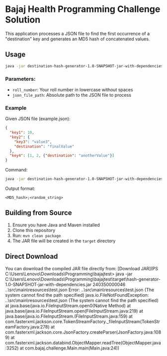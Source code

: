 # Bajaj Health Programming Challenge Solution

This application processes a JSON file to find the first occurrence of a "destination" key and generates an MD5 hash of concatenated values.

## Usage

```bash
java -jar destination-hash-generator-1.0-SNAPSHOT-jar-with-dependencies.jar <roll_number> <json_file_path>
```

### Parameters:
- `roll_number`: Your roll number in lowercase without spaces
- `json_file_path`: Absolute path to the JSON file to process

### Example
Given JSON file (example.json):
```json
{
  "key1": 10,
  "key2": {
    "key3": "value3",
    "destination": "finalValue"
  },
  "key4": [1, 2, {"destination": "anotherValue"}]
}
```

Command:
```bash
java -jar destination-hash-generator-1.0-SNAPSHOT-jar-with-dependencies.jar 12345 example.json
```

Output format:
```
<MD5_hash>;<random_string>
```

## Building from Source

1. Ensure you have Java and Maven installed
2. Clone this repository
3. Run: `mvn clean package`
4. The JAR file will be created in the `target` directory

## Direct Download
You can download the compiled JAR file directly from:
[Download JAR](PS C:\Users\Lenovo\Downloads\Programming\bajajtest> java -jar C:\Users\Lenovo\Downloads\Programming\bajajtest\target\hash-generator-1.0-SNAPSHOT-jar-with-dependencies.jar 240350000046 ..\src\main\resources\test.json
Error: ..\src\main\resources\test.json (The system cannot find the path specified)
java.io.FileNotFoundException: ..\src\main\resources\test.json (The system cannot find the path specified)
        at java.base/java.io.FileInputStream.open0(Native Method)
        at java.base/java.io.FileInputStream.open(FileInputStream.java:219)
        at java.base/java.io.FileInputStream.<init>(FileInputStream.java:159)
        at com.fasterxml.jackson.core.TokenStreamFactory._fileInputStream(TokenStreamFactory.java:278)
        at com.fasterxml.jackson.core.JsonFactory.createParser(JsonFactory.java:1089)
        at com.fasterxml.jackson.databind.ObjectMapper.readTree(ObjectMapper.java:3252)
        at com.bajaj.challenge.Main.main(Main.java:24))


